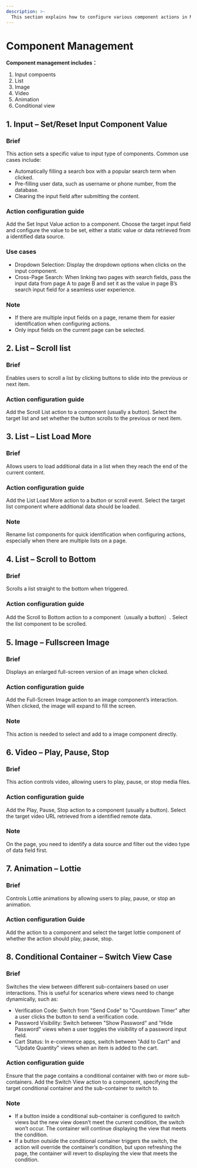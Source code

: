 ```yaml
---
description: >-
  This section explains how to configure various component actions in Momen, including setting input values, list scrolling, full-screen images, and conditional view switching.
---
```


# Component Management
**Component management includes：**
1. Input compoents
2. List
3. Image
4. Video
5. Animation
6. Conditional view

## 1. Input – Set/Reset Input Component Value

### Brief
This action sets a specific value to input type of components. Common use cases include:
- Automatically filling a search box with a popular search term when clicked.
- Pre-filling user data, such as username or phone number, from the database.
- Clearing the input field after submitting the content.

### Action configuration guide
Add the Set Input Value action to a component. Choose the target input field and configure the value to be set, either a static value or data retrieved from a identified data source.

### Use cases
- Dropdown Selection: Display the dropdown options when clicks on the input component.
- Cross-Page Search: When linking two pages with search fields, pass the input data from page A to page B and set it as the value in page B’s search input field for a seamless user experience.

### Note
- If there are multiple input fields on a page, rename them for easier identification when configuring actions.
- Only input fields on the current page can be selected.

## 2. List – Scroll list

### Brief
Enables users to scroll a list by clicking buttons to slide into the previous or next item.

### Action configuration guide
Add the Scroll List action to a component (usually a button). Select the target list and set whether the button scrolls to the previous or next item.

## 3. List – List Load More

### Brief
Allows users to load additional data in a list when they reach the end of the current content.

### Action configuration guide
Add the List Load More action to a button or scroll event. Select the target list component where additional data should be loaded.

### Note
Rename list components for quick identification when configuring actions, especially when there are multiple lists on a page.

## 4. List – Scroll to Bottom

### Brief
Scrolls a list straight to the bottom when triggered.

### Action configuration guide
Add the Scroll to Bottom action to a component（usually a button）. Select the list component to be scrolled.

## 5. Image – Fullscreen Image

### Brief
Displays an enlarged full-screen version of an image when clicked.

### Action configuration guide
Add the Full-Screen Image action to an image component’s interaction. When clicked, the image will expand to fill the screen.

### Note
This action is needed to select and add to a image component directly.

## 6. Video – Play, Pause, Stop

### Brief
This action controls video, allowing users to play, pause, or stop media files.

### Action configuration guide
Add the Play, Pause, Stop action to a component (usually a button). Select the target video URL retrieved from a identified remote data.

### Note
On the page, you need to identify a data source and filter out the video type of data field first.

## 7. Animation – Lottie

### Brief
Controls Lottie animations by allowing users to play, pause, or stop an animation. 

### Action configuration Guide
Add the action to a component and select the target lottie component of whether the action should play, pause, stop.

## 8. Conditional Container – Switch View Case

### Brief
Switches the view between different sub-containers based on user interactions. This is useful for scenarios where views need to change dynamically, such as:
- Verification Code: Switch from "Send Code" to "Countdown Timer" after a user clicks the button to send a verification code.
- Password Visibility: Switch between "Show Password" and "Hide Password" views when a user toggles the visibility of a password input field.
- Cart Status: In e-commerce apps, switch between "Add to Cart" and "Update Quantity" views when an item is added to the cart.

### Action configuration guide
Ensure that the page contains a conditional container with two or more sub-containers. Add the Switch View action to a component, specifying the target conditional container and the sub-container to switch to.

### Note
- If a button inside a conditional sub-container is configured to switch views but the new view doesn’t meet the current condition, the switch won’t occur. The container will continue displaying the view that meets the condition.
- If a button outside the conditional container triggers the switch, the action will override the container’s condition, but upon refreshing the page, the container will revert to displaying the view that meets the condition.

